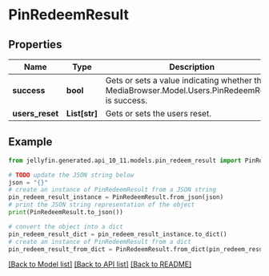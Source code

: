 # PinRedeemResult


## Properties

Name | Type | Description | Notes
------------ | ------------- | ------------- | -------------
**success** | **bool** | Gets or sets a value indicating whether this MediaBrowser.Model.Users.PinRedeemResult is success. | [optional] 
**users_reset** | **List[str]** | Gets or sets the users reset. | [optional] 

## Example

```python
from jellyfin.generated.api_10_11.models.pin_redeem_result import PinRedeemResult

# TODO update the JSON string below
json = "{}"
# create an instance of PinRedeemResult from a JSON string
pin_redeem_result_instance = PinRedeemResult.from_json(json)
# print the JSON string representation of the object
print(PinRedeemResult.to_json())

# convert the object into a dict
pin_redeem_result_dict = pin_redeem_result_instance.to_dict()
# create an instance of PinRedeemResult from a dict
pin_redeem_result_from_dict = PinRedeemResult.from_dict(pin_redeem_result_dict)
```
[[Back to Model list]](README.md#documentation-for-models) [[Back to API list]](README.md#documentation-for-api-endpoints) [[Back to README]](README.md)


